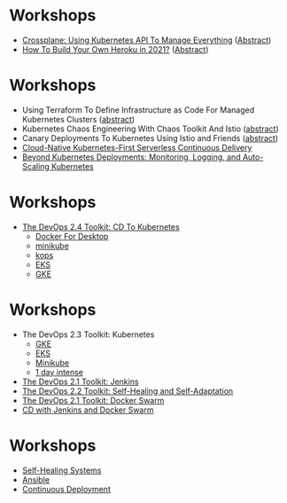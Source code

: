 # Workshops

* [Crossplane: Using Kubernetes API To Manage Everything](crossplane/workshop.html) ([Abstract](https://github.com/vfarcic/vfarcic.github.io/blob/master/crossplane/abstracts/workshop.md))
* [How To Build Your Own Heroku in 2021?](crossplane/heroku-workshop.html) ([Abstract](https://github.com/vfarcic/vfarcic.github.io/blob/master/crossplane/abstracts/heroku.md))


# Workshops

* Using Terraform To Define Infrastructure as Code For Managed Kubernetes Clusters ([abstract](https://github.com/vfarcic/vfarcic.github.io/blob/master/catalog/abstracts/iac-workshop.md)) 
* Kubernetes Chaos Engineering With Chaos Toolkit And Istio ([abstract](https://github.com/vfarcic/vfarcic.github.io/blob/master/chaos/abstracts/workshop.md)) 
* Canary Deployments To Kubernetes Using Istio and Friends ([abstract](https://github.com/vfarcic/vfarcic.github.io/blob/master/canary-istio/abstracts/workshop.md)) 
* [Cloud-Native Kubernetes-First Serverless Continuous Delivery](jx/workshop-tekton.html) 
* [Beyond Kubernetes Deployments: Monitoring, Logging, and Auto-Scaling Kubernetes](devops25/workshop.html)


# Workshops

* [The DevOps 2.4 Toolkit: CD To Kubernetes](devops24/workshop.html)
  * [Docker For Desktop](devops24/workshop-docker.html)
  * [minikube](devops24/workshop-minikube.html)
  * [kops](devops24/workshop-kops.html)
  * [EKS](devops24/workshop-eks.html)
  * [GKE](devops24/workshop-gke.html)


# Workshops

* The DevOps 2.3 Toolkit: Kubernetes
  * [GKE](devops23/workshop-gke.html)
  * [EKS](devops23/workshop-eks.html)
  * [Minikube](devops23/workshop.html)
  * [1 day intense](devops23/workshop-short.html)
* [The DevOps 2.1 Toolkit: Jenkins](jenkins-docker/workshop.html)
* [The DevOps 2.2 Toolkit: Self-Healing and Self-Adaptation](devops22/workshop.html)
* [The DevOps 2.1 Toolkit: Docker Swarm](devops21/workshop.html)
* [CD with Jenkins and Docker Swarm](jenkins-swarm/workshop.html)


# Workshops

* [Self-Healing Systems](self-healing/workshop.html)
* [Ansible](ansible-workshop/index.html)
* [Continuous Deployment](cd-workshop/index.html)
